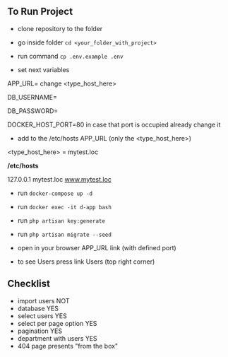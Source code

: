 ## To Run Project

- clone repository to the folder

- go inside folder `cd <your_folder_with_project>`

- run command `cp .env.example .env`

- set next variables

APP_URL= change <type_host_here>

DB_USERNAME=

DB_PASSWORD=

DOCKER_HOST_PORT=80 in case that port is occupied already change it

- add to the /etc/hosts APP_URL (only the <type_host_here>)

<type_host_here> = mytest.loc

**/etc/hosts**

127.0.0.1 mytest.loc www.mytest.loc

- run `docker-compose up -d`

- run `docker exec -it d-app bash`

- run `php artisan key:generate`

- run `php artisan migrate --seed`

- open in your browser APP_URL link (with defined port)

- to see Users press link Users (top right corner)

## Checklist

- import users NOT
- database YES
- select users YES
- select per page option YES
- pagination YES
- department with users YES
- 404 page presents "from the box"

